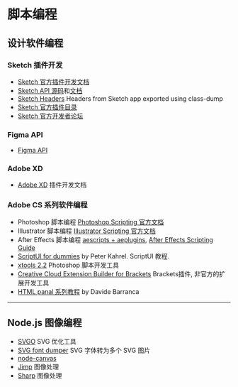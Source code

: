 # 脚本编程

## 设计软件编程

### Sketch 插件开发

- [Sketch 官方插件开发文档](http://developer.sketchapp.com/)
- [Sketch API 源码](https://github.com/BohemianCoding/SketchAPI)和[文档](https://developer.sketchapp.com/reference/api/)
- [Sketch Headers](https://github.com/abynim/Sketch-Headers) Headers from Sketch app exported using class-dump
- [Sketch 官方插件目录](https://sketchapp.com/extensions/plugins/)
- [Sketch 官方开发者论坛](http://sketchplugins.com/)

### Figma API

- [Figma API](https://www.figma.com/developers)

### Adobe XD

- [Adobe XD](https://adobexdplatform.com/) 插件开发文档

### Adobe CS 系列软件编程

- Photoshop 脚本编程 [Photoshop Scripting 官方文档](http://www.adobe.com/devnet/photoshop/scripting.html)
- Illustrator 脚本编程 [Illustrator Scripting 官方文档](http://www.adobe.com/devnet/illustrator/scripting.html)
- After Effects 脚本编程 [aescripts + aeplugins](https://aescripts.com/), [After Effects Scripting Guide](http://docs.aenhancers.com/)
- [ScriptUI for dummies](http://www.kahrel.plus.com/indesign/scriptui.html)  by Peter Kahrel. ScriptUI 教程.
- [xtools 2.2](http://sourceforge.net/projects/ps-scripts/files/xtools/v2.2/)  Photoshop 脚本开发工具
- [Creative Cloud Extension Builder for Brackets](http://davidderaedt.github.io/CC-Extension-Builder-for-Brackets/)  Brackets插件, 非官方的扩展开发工具
- [HTML panal 系列教程](http://www.davidebarranca.com/category/code/html-panels/) by Davide Barranca

------

## Node.js 图像编程

- [SVGO](https://github.com/svg/svgo) SVG 优化工具
- [SVG font dumper](https://github.com/fontello/svg-font-dump) SVG 字体转为多个 SVG 图片
- [node-canvas](https://github.com/Automattic/node-canvas)
- [Jimp](https://github.com/oliver-moran/jimp) 图像处理
- [Sharp](https://github.com/lovell/sharp) 图像处理
